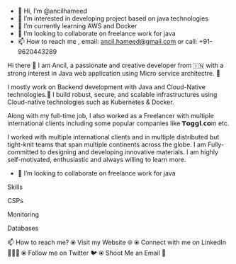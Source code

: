 - 👋 Hi, I’m @ancilhameed
- 👀 I’m interested in developing project based on java technologies
- 🌱 I’m currently learning AWS and Docker
- 💞️ I’m looking to collaborate on freelance work for java
- 📫 How to reach me , email: ancil.hameed@gmail.com or call: +91-9620443289


Hi there 👋
I am Ancil, a passionate and creative developer from 🇮🇳  with a strong interest in Java web application using Micro service architectre. 🎯

I mostly work on Backend development with Java and Cloud-Native technologies.🚀 I build robust, secure, and scalable infrastructures using Cloud-native technologies such as Kubernetes & Docker. 

Along with my full-time job, I also worked as a Freelancer with multiple international clients including some popular companies like 𝗧𝗼𝗴𝗴𝗹.𝗰𝗼m etc.

I worked with multiple international clients and in multiple distributed but tight-knit teams that span multiple continents across the globe. I am Fully-committed to designing and developing innovative materials. I am highly self-motivated, enthusiastic and always willing to learn more.

- 💞️ I’m looking to collaborate on freelance work for java

Skills
       

CSPs
 

Monitoring
    

Databases
       

📫 How to reach me?
⦿ Visit my Website 🌐
⦿ Connect with me on LinkedIn 👨🏻‍💻
⦿ Follow me on Twitter 🐦
⦿ Shoot Me an Email 💌

<!---
ancilhameed/ancilhameed is a ✨ special ✨ repository because its `README.md` (this file) appears on your GitHub profile.
You can click the Preview link to take a look at your changes.
--->
